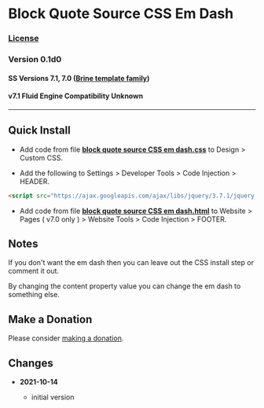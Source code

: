 # Block Quote Source CSS Em Dash

### [License][99]

### Version 0.1d0

#### SS Versions 7.1, 7.0 ([Brine template family](https://support.squarespace.com/hc/en-us/articles/212512738-Brine-template-family))

#### v7.1 Fluid Engine Compatibility Unknown

---

## Quick Install

* Add code from file
  **[block quote source CSS em dash.css](block%20quote%20source%20CSS%20em%20dash.css#L1)**
  to Design > Custom CSS.
  
* Add the following to Settings > Developer Tools > Code Injection > HEADER.
  
```html
<script src="https://ajax.googleapis.com/ajax/libs/jquery/3.7.1/jquery.min.js"></script>
```
  
* Add code from file
  **[block quote source CSS em dash.html](block%20quote%20source%20CSS%20em%20dash.html#L1)**
  to Website > Pages ( v7.0 only ) > Website Tools > Code Injection > FOOTER.

## Notes

If you don't want the em dash then you can leave out the CSS install step or
comment it out.

By changing the content property value you can change the em dash to something
else.

## Make a Donation

Please consider
[making a donation](https://github.com/tomsWebConsulting/twcsl#make-a-donation).

## Changes

<!-- * **2021-08-29**
  
  * updated references to code which this code depends on
  * bumped version to 0.1d1
  -->
* **2021-10-14**
  
  * initial version

[99]: https://github.com/tomsWebConsulting/twcsl/blob/main/LICENSE.txt#L1
